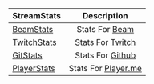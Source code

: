 | StreamStats |Description   |
| ------------- |:-------------:|
| [BeamStats](http://streamstats.github.io/BeamStats/)      | Stats For [Beam](https://beam.pro) |
| [TwitchStats](http://streamstats.github.io/TwitchStats/)     |  Stats For [Twitch](http://www.twitch.tv/) |
| [GitStats](http://streamstats.github.io/GitStats/)      | Stats For [Github](https://github.com)  |
| [PlayerStats](http://streamstats.github.io/PlayerStats/)     | Stats For [Player.me](https://player.me) |



